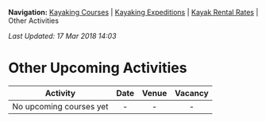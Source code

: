 **Navigation:** [Kayaking Courses](index) &#124; [Kayaking Expeditions](expedition) &#124; [Kayak Rental Rates](rental) &#124; Other Activities

_Last Updated: 17 Mar 2018 14:03_
# Other Upcoming Activities

Activity | Date | Venue | Vacancy
:---:|:---:|:---:|:---:
No upcoming courses yet|-|-|-


